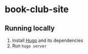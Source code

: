 # book-club-site

## Running locally

1. Install [Hugo](https://gohugo.io/installation/) and its dependencies
2. Run `hugo server`
